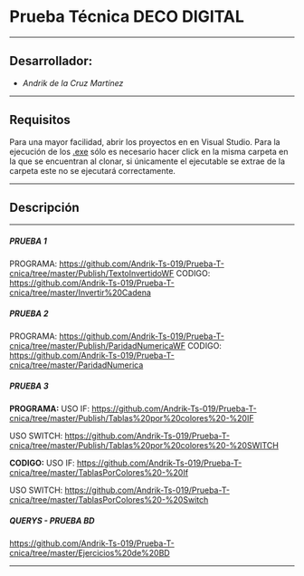 # Prueba Técnica DECO DIGITAL #

* * *

## Desarrollador: ##
+ *Andrik de la Cruz Martínez*

* * *
## Requisitos ##

Para una mayor facilidad, abrir los proyectos en en Visual Studio.
Para la ejecución de los [.exe](https://github.com/Andrik-Ts-019/Prueba-T-cnica/tree/master/Publish) sólo es necesario hacer click en la misma carpeta en la que se encuentran al clonar, si únicamente el ejecutable se extrae de la carpeta este no se ejecutará correctamente.

* * *
## Descripción ##
* * *
##### PRUEBA 1 #####
PROGRAMA:
https://github.com/Andrik-Ts-019/Prueba-T-cnica/tree/master/Publish/TextoInvertidoWF
CODIGO:
https://github.com/Andrik-Ts-019/Prueba-T-cnica/tree/master/Invertir%20Cadena


##### PRUEBA 2 #####
PROGRAMA:
https://github.com/Andrik-Ts-019/Prueba-T-cnica/tree/master/Publish/ParidadNumericaWF
CODIGO:
https://github.com/Andrik-Ts-019/Prueba-T-cnica/tree/master/ParidadNumerica


##### PRUEBA 3 #####
**PROGRAMA:**
USO IF:
https://github.com/Andrik-Ts-019/Prueba-T-cnica/tree/master/Publish/Tablas%20por%20colores%20-%20IF

USO SWITCH:
https://github.com/Andrik-Ts-019/Prueba-T-cnica/tree/master/Publish/Tablas%20por%20colores%20-%20SWITCH

**CODIGO:**
USO IF:
https://github.com/Andrik-Ts-019/Prueba-T-cnica/tree/master/TablasPorColores%20-%20If

USO SWITCH:
https://github.com/Andrik-Ts-019/Prueba-T-cnica/tree/master/TablasPorColores%20-%20Switch


##### QUERYS - PRUEBA BD #####
https://github.com/Andrik-Ts-019/Prueba-T-cnica/tree/master/Ejercicios%20de%20BD

* * *
